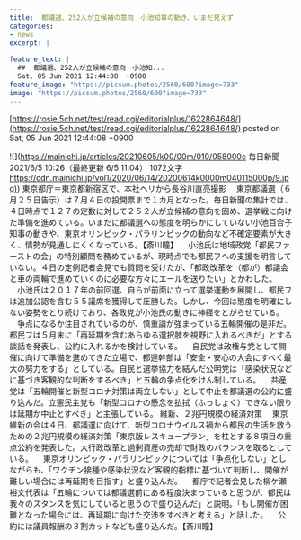 ```yaml
---
title:  都議選、252人が立候補の意向　小池知事の動き、いまだ見えず  
categories:
- news
excerpt: |
  
feature_text: |
  ##  都議選、252人が立候補の意向　小池知...
  Sat, 05 Jun 2021 12:44:08  +0900
feature_image: "https://picsum.photos/2560/600?image=733"
image: "https://picsum.photos/2560/600?image=733"
---
```


[https://rosie.5ch.net/test/read.cgi/editorialplus/1622864648/](https://rosie.5ch.net/test/read.cgi/editorialplus/1622864648/)
posted on Sat, 05 Jun 2021 12:44:08  +0900

<!--more-->

![](https://mainichi.jp/articles/20210605/k00/00m/010/058000c 毎日新聞 2021/6/5 10:26（最終更新 6/5 11:04） 1072文字 [https://cdn.mainichi.jp/vol1/2020/06/14/20200614k0000m040115000p/9.jpg)](https://cdn.mainichi.jp/vol1/2020/06/14/20200614k0000m040115000p/9.jpg)) 東京都庁＝東京都新宿区で、本社ヘリから長谷川直亮撮影 　東京都議選（６月２５日告示）は７月４日の投開票まで１カ月となった。毎日新聞の集計では、４日時点で１２７の定数に対して２５２人が立候補の意向を固め、選挙戦に向けた準備を進めている。いまだに都議選への態度を明らかにしていない小池百合子知事の動きや、東京オリンピック・パラリンピックの動向など不確定要素が大きく、情勢が見通しにくくなっている。【斎川瞳】 　小池氏は地域政党「都民ファーストの会」の特別顧問を務めているが、現時点でも都民フへの支援を明言していない。４日の定例記者会見でも質問を受けたが、「都政改革を（都が）都議会と車の両輪で進めていくのに必要な方々にエールを送りたい」とかわした。 　小池氏は２０１７年の前回選、自らが前面に立って選挙運動を展開し、都民フは追加公認を含む５５議席を獲得して圧勝した。しかし、今回は態度を明確にしない姿勢をとり続けており、各政党が小池氏の動きに神経をとがらせている。 　争点になるか注目されているのが、慎重論が強まっている五輪開催の是非だ。都民フは５月末に「再延期を含むあらゆる選択肢を視野に入れるべきだ」とする談話を発表し、公約に入れるかを検討している。 　自民党は政権与党として開催に向けて準備を進めてきた立場で、都連幹部は「安全・安心の大会にすべく最大の努力をする」としている。自民と選挙協力を結んだ公明党は「感染状況などに基づき客観的な判断をするべき」と五輪の争点化をけん制している。 　共産党は「五輪開催と新型コロナ対策は両立しない」として中止を都議選の公約に盛り込んだ。立憲民主党も「新型コロナの懸念を払拭（ふっしょく）できない限りは延期か中止とすべき」と主張している。 維新、２兆円規模の経済対策 　東京維新の会は４日、都議選に向けて、新型コロナウイルス禍から都民の生活を救うための２兆円規模の経済対策「東京版レスキュープラン」を柱とする８項目の重点公約を発表した。大行政改革と過剰資産の売却で財政のバランスを取るとしている。 　東京オリンピック・パラリンピックについては「争点化しない」としながらも、「ワクチン接種や感染状況など客観的指標に基づいて判断し、開催が難しい場合には再延期を目指す」と盛り込んだ。 　都庁で記者会見した柳ケ瀬裕文代表は「五輪については都議選前にある程度決まっていると思うが、都民は我々のスタンスを気にしていると思うので盛り込んだ」と説明。「もし開催が困難となった場合には、再延期に向けた交渉をすべきと考える」と話した。 　公約には議員報酬の３割カットなども盛り込んだ。【斎川瞳】
